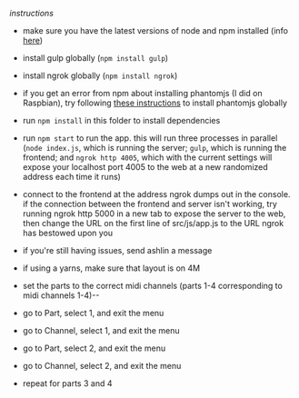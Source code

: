 *instructions*

* make sure you have the latest versions of node and npm installed (info [here](https://nodejs.org/en/download/package-manager/))

* install gulp globally (`npm install gulp`)
* install ngrok globally (`npm install ngrok`)
* if you get an error from npm about installing phantomjs (I did on Raspbian), try following [these instructions](https://www.bitpi.co/2015/02/10/installing-phantomjs-on-the-raspberry-pi/) to install phantomjs globally
* run `npm install` in this folder to install dependencies
* run `npm start` to run the app. this will run three processes in parallel (`node index.js`, which is running the server; `gulp`, which is running the frontend; and `ngrok http 4005`, which with the current settings will expose your localhost port 4005 to the web at a new randomized address each time it runs)
* connect to the frontend at the address ngrok dumps out in the console. if the connection between the frontend and server isn't working, try running ngrok http 5000 in a new tab to expose the server to the web, then change the URL on the first line of src/js/app.js to the URL ngrok has bestowed upon you
* if you're still having issues, send ashlin a message



* if using a yarns,
make sure that layout is on 4M
* set the parts to the correct midi channels (parts 1-4 corresponding to midi channels 1-4)--

* go to Part, select 1, and exit the menu
* go to Channel, select 1, and exit the menu
* go to Part, select 2, and exit the menu
* go to Channel, select 2, and exit the menu
* repeat for parts 3 and 4
